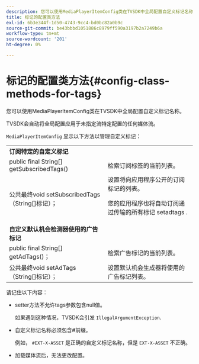 ```yaml
---
description: 您可以使用MediaPlayerItemConfig类在TVSDK中全局配置自定义标记名称。
title: 标记的配置类方法
exl-id: 6b3e344f-1d50-4743-9cc4-bd0bc82a0b9c
source-git-commit: be43bbbd1051886c8979ff590a3197b2a7249b6a
workflow-type: tm+mt
source-wordcount: '201'
ht-degree: 0%

---
```


# 标记的配置类方法{#config-class-methods-for-tags}

您可以使用MediaPlayerItemConfig类在TVSDK中全局配置自定义标记名称。

TVSDK会自动将全局配置应用于未指定流特定配置的任何媒体流。

`MediaPlayerItemConfig` 显示以下方法以管理自定义标记：

<table id="table_B37A6C75270D47BC99258F2884AD6905"> 
 <tbody> 
  <tr> 
   <td colname="col1"> <b>订阅特定的自定义标记</b> </td> 
   <td colname="col2"> </td> 
  </tr> 
  <tr> 
   <td colname="col1"> <span class="codeph"> public final String[] getSubscribedTags() </span> </td> 
   <td colname="col2"> 检索订阅标签的当前列表。 </td> 
  </tr> 
  <tr> 
   <td colname="col1"> <span class="codeph"> 公共最终void setSubscribedTags（String[]标记）； </span> </td> 
   <td colname="col2"> 设置将向应用程序公开的订阅标记的列表。 <p>您的应用程序也将自动订阅通过传输的所有标记 <span class="codeph"> setadtags </span>. </p> </td> 
  </tr> 
  <tr> 
   <td colname="col1"> <b>自定义默认机会检测器使用的广告标记</b> </td> 
   <td colname="col2"> </td> 
  </tr> 
  <tr> 
   <td colname="col1"> <span class="codeph"> public final String[] getAdTags()； </span> </td> 
   <td colname="col2"> 检索广告标记的当前列表。 </td> 
  </tr> 
  <tr> 
   <td colname="col1"> <span class="codeph"> 公共最终void setAdTags（String[]标记）； </span> </td> 
   <td colname="col2"> 设置默认机会生成器将使用的广告标记列表。 </td> 
  </tr> 
 </tbody> 
</table>

请记住以下内容：

* setter方法不允许tags参数包含null值。

   如果遇到这种情况，TVSDK会引发 `IllegalArgumentException`.
* 自定义标记名称必须包含#前缀。

   例如， `#EXT-X-ASSET` 是正确的自定义标记名称，但是 `EXT-X-ASSET` 不正确。
* 加载媒体流后，无法更改配置。
